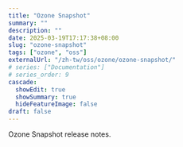 ```yaml
---
title: "Ozone Snapshot"
summary: ""
description: ""
date: 2025-03-19T17:17:38+08:00
slug: "ozone-snapshot"
tags: ["ozone", "oss"]
externalUrl: "/zh-tw/oss/ozone/ozone-snapshot/"
# series: ["Documentation"]
# series_order: 9
cascade:
  showEdit: true
  showSummary: true
  hideFeatureImage: false
draft: false
---
```


Ozone Snapshot release notes.